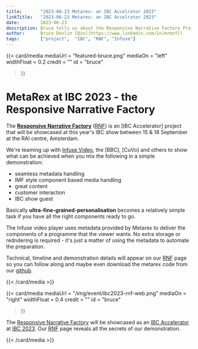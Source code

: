 ```yaml
---
title:       "2023-06-23 Metarex: an IBC Accelrator 2023"
linkTitle:   "2023-06-23 Metarex: an IBC Accelrator 2023"
date:        2023-06-23
description: Bruce tells us about the Responsive Narrative Factory Project for IBC 2023.
author:      Bruce Devlin [@in](https://www.linkedin.com/in/mrmxf/)
tags:        ["project",  "IBC", "RNF", "Infuse"]
---
```


{{< card/media
      mediaUrl =  "featured-bruce.png"
      mediaOn  =  "left"
      widthFloat = 0.2
      credit   =  ""
      id       =  "bruce"
 >}}

# MetaRex at IBC 2023 - the Responsive Narrative Factory

The **[Responsive Narrative Factory]** ([RNF](/docs/ibc2023)) is an [IBC Accelerator] project that will
be showcased at this year's IBC show between 15 & 18 September at the RAI
centre, Amsterdam.

We're teaming up with [Infuse Video], the [BBC], [CuVo] and others to show what
can be achieved when you mix the following in a simple demonstration:

* seamless metadata handling
* IMF style component based media handling
* great content
* customer interaction
* IBC show guest

Basically **ultra-fine-grained-personalisation** becomes a relatively simple
task if you have all the right components ready to go.

The Infuse video player uses metadata provided by Metarex to deliver the
components of a programme that the viewer wants. No extra storage or redndering
is required - it's just a matter of using the metadata to automate the
preparation.

Technical, timeline and demonstration details will appear on our [RNF] page so
you can follow along and maybe even download the metarex code from our [github].

[Responsive Narrative Factory]: https://show.ibc.org/accelerator-media-innovation-programme/accelerator-project-responsive-narrative-factory
[RNF]:                          /docs/ibc2023/
{{< /card/media >}}

<!-- ####################################################################### -->

{{< card/media
      mediaUrl =  "/img/event/ibc2023-rnf-web.png"
      mediaOn  =  "right"
      widthFloat = 0.4
      credit   =  ""
      id       =  "bruce"
 >}}

The [Responsive Narrative
Factory](https://show.ibc.org/accelerator-media-innovation-programme/accelerator-project-responsive-narrative-factory)
will be showcased as an [IBC
Accelerator](https://show.ibc.org/accelerator-media-innovation-programme) at
[IBC 2023](https://show.ibc.org/). Our [RNF](/docs/ibc2023/) page reveals all
the secrets of our demonstration.

{{< /card/media >}}

[github]:                       https://github.com/metarex-media
[IBC]:                          https://show.ibc.org/
[Infuse Video]:                 https://www.infuse.video/
[MPTS2023]:                     /blog/2023/05/04/2023-05-04-metarex-mpts-2023-may-mega-update/
[RNF]:                          /docs/ibc2023/